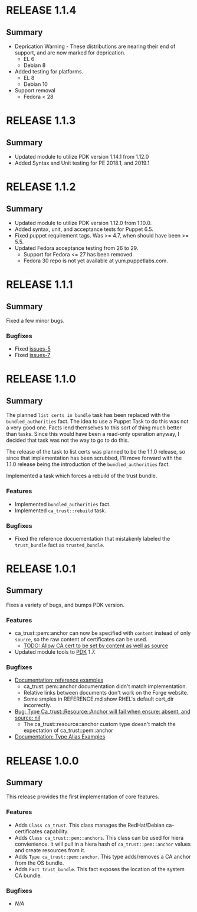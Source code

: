 # RELEASE 1.1.4 #

## Summary ##

+ Deprication Warning - These distributions are nearing their end of support, and are now marked for deprication.
  + EL 6
  + Debian 8
+ Added testing for platforms.
  + EL 8
  + Debian 10
+ Support removal
  + Fedora < 28

# RELEASE 1.1.3 #

## Summary ##

+ Updated module to utilize PDK version 1.14.1 from 1.12.0
+ Added Syntax and Unit testing for PE 2018.1, and 2019.1

# RELEASE 1.1.2 #

## Summary ##

+ Updated module to utilize PDK version 1.12.0 from 1.10.0.
+ Added syntax, unit, and acceptance tests for Puppet 6.5.
+ Fixed puppet requirement tags. Was >= 4.7, when should have been >= 5.5.
+ Updated Fedora acceptance testing from 26 to 29.
  + Support for Fedora <= 27 has been removed.
  + Fedora 30 repo is not yet available at yum.puppetlabs.com.


# RELEASE 1.1.1 #

## Summary ##

Fixed a few minor bugs. 

### Bugfixes ###

+ Fixed [issues-5](https://github.com/phoenixnap/puppet-ca_trust/issues/7)
+ Fixed [issues-7](https://github.com/phoenixnap/puppet-ca_trust/issues/5)


# RELEASE 1.1.0 #

## Summary ##

The planned `list certs in bundle` task has been replaced with the `bundled_authorities` fact.  The idea to use a Puppet Task to do this was not a very good one.  Facts lend themselves to this sort of thing much better than tasks. Since this would have been a read-only operation anyway, I decided that task was not the way to go to do this.

The release of the task to list certs was planned to be the 1.1.0 release, so since that implementation has been scrubbed, I'll move forward with the 1.1.0 release being the introduction of the `bundled_authorities` fact.

Implemented a task which forces a rebuild of the trust bundle.

### Features ###

+ Implemented `bundled_authorities` fact.
+ Implemented `ca_trust::rebuild` task.

### Bugfixes ###

+ Fixed the reference docuementation that mistakenly labeled the `trust_bundle` fact as `trusted_bundle`.


# RELEASE 1.0.1 #

## Summary ##

Fixes a variety of bugs, and bumps PDK version.

### Features ###

+ ca\_trust::pem::anchor can now be specified with `content` instead of only `source`, so the raw content
of certificates can be used.  
  + [TODO: Allow CA cert to be set by content as well as source](https://github.com/phoenixnap/puppet-ca_trust/issues/4)
+ Updated module tools to [PDK](https://puppet.com/docs/pdk/1.x/pdk.html) 1.7.

### Bugfixes ###

+ [Documentation: reference examples](https://github.com/phoenixnap/puppet-ca_trust/issues/1)
  + ca\_trust::pem::anchor documentation didn\'t match implementation.
  + Relative links between documents don't work on the Forge website.
  + Some smples in REFERENCE.md show RHEL's default cert\_dir incorrectly.
+ [Bug: Type Ca\_trust::Resource::Anchor will fail when ensure: absent, and source: nil](https://github.com/phoenixnap/puppet-ca_trust/issues/3)
  + The ca\_trust::resource::anchor custom type doesn't match the expectation of ca\_trust::pem::anchor
+ [Documentation: Type Alias Examples](https://github.com/phoenixnap/puppet-ca_trust/issues/2)

# RELEASE 1.0.0 #

## Summary ##

This release provides the first implementation of core features.

### Features ###

+ Adds `Class ca_trust`. This class manages the RedHat/Debian ca-certificates capability.
+ Adds `Class ca_trust::pem::anchors`.  This class can be used for hiera convienience.  It 
  will pull in a hiera hash of `ca_trust::pem::anchor` values and create resources from it.
+ Adds `Type ca_trust::pem::anchor`.  This type adds/removes a CA anchor from the OS bundle.
+ Adds `Fact trust_bundle`.  This fact exposes the location of the system CA bundle.

### Bugfixes ###

+ *N/A*
